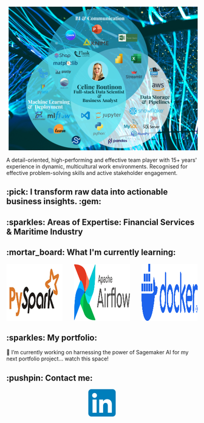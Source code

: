 <p><img src="images/my_venn.png" alt="alt README header"></p>

A detail-oriented, high-performing and effective team player with 15+ years'
experience in dynamic, multicultural work environments. Recognised for effective
problem-solving skills and active stakeholder engagement.

 <h2 align="left">:pick: I transform raw data into actionable business insights. :gem: </h2>





 <h2 align="left">:sparkles: Areas of Expertise: Financial Services & Maritime Industry </h2>



<h2 align="left"> :mortar_board: What I'm currently learning:</h2>
<div style="display: flex; gap: 30px; align-items: center;">
  <a href="https://pypi.org/project/pyspark/" target="_blank" rel="noreferrer">
    <img src="images/pyspark.png" alt="PySpark" width="150" height="150">
  </a>
  <a href="https://airflow.apache.org/" target="_blank" rel="noreferrer">
    <img src="images/airflow.png" alt="Airflow" width="150" height="150">
  </a>
  <a href="https://www.docker.com/" target="_blank" rel="noreferrer">
    <img src="images/docker-logo-blue.png" alt="Docker" width="150" height="150">
  </a>
</div>


<h2 align="left"> :sparkles: My portfolio:</h2>



:tomato: I’m currently working on harnessing the power of Sagemaker AI for my next portfolio project... watch this space!



<h2 align="left"> :pushpin: Contact me:</h2>
<p align="center">
  <a href="https://www.linkedin.com/in/celineboutinon/?locale=en_US"><img src="images/LinkedIn_icon.png"></a>
  </p>
























